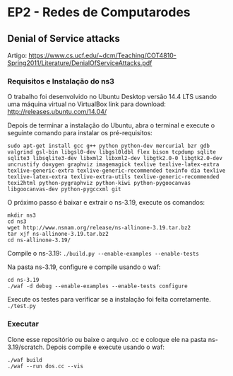 # EP2 - Redes de Computarodes
## Denial of Service attacks
Artigo: https://www.cs.ucf.edu/~dcm/Teaching/COT4810-Spring2011/Literature/DenialOfServiceAttacks.pdf

### Requisitos e Instalação do ns3
O trabalho foi desenvolvido no Ubuntu Desktop versão 14.4 LTS usando uma máquina virtual no VirtualBox
link para download: http://releases.ubuntu.com/14.04/

Depois de terminar a instalação do Ubuntu, abra o terminal e execute o seguinte comando para instalar os pré-requisitos:
```
sudo apt-get install gcc g++ python python-dev mercurial bzr gdb valgrind gsl-bin libgsl0-dev libgsl0ldbl flex bison tcpdump sqlite sqlite3 libsqlite3-dev libxml2 libxml2-dev libgtk2.0-0 libgtk2.0-dev uncrustify doxygen graphviz imagemagick texlive texlive-latex-extra texlive-generic-extra texlive-generic-recommended texinfo dia texlive texlive-latex-extra texlive-extra-utils texlive-generic-recommended texi2html python-pygraphviz python-kiwi python-pygoocanvas libgoocanvas-dev python-pygccxml git
```

O próximo passo é baixar e extrair o ns-3.19, execute os comandos:
```
mkdir ns3
cd ns3
wget http://www.nsnam.org/release/ns-allinone-3.19.tar.bz2
tar xjf ns-allinone-3.19.tar.bz2
cd ns-allinone-3.19/
```

Compile o ns-3.19:
`./build.py --enable-examples --enable-tests`

Na pasta ns-3.19, configure e compile usando o waf:
```
cd ns-3.19
./waf -d debug --enable-examples --enable-tests configure
```

Execute os testes para verificar se a instalação foi feita corretamente.
`./test.py`

### Executar
Clone esse repositório ou baixe o arquivo .cc e coloque ele na pasta ns-3.19/scratch. Depois compile e execute usando o waf:
```
./waf build
./waf --run dos.cc --vis
```
